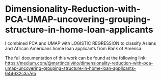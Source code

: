 # Dimensionality-Reduction-with-PCA-UMAP-uncovering-grouping-structure-in-home-loan-applicants
I combined PCA and UMAP with LOGISTIC REGRESSION to classify Asians and African Americans home loan applicants from Bank of America

The full documentation of this work can be found at the following link:
https://medium.com/@martincalvino/dimensionality-reduction-with-pca-umap-uncovering-grouping-structure-in-home-loan-applicants-644632c3a7eb
